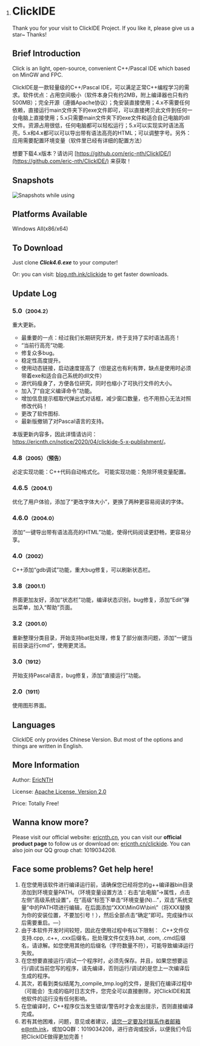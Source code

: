 1. # ClickIDE

   Thank you for your visit to ClickIDE Project. If you like it, please give us a star~ Thanks!

   ## Brief Introduction

   Click is an light, open-source, convenient C++/Pascal IDE which based on MinGW and FPC.

   ClickIDE是一款轻量级的C++/Pascal IDE，可以满足正常C++编程学习的需求。软件优点：占用空间极小（软件本身只有约2MB，附上编译器也只有约500MB）；完全开源（遵循Apache协议）；免安装直接使用；4.x不需要任何依赖，直接运行main文件夹下的exe文件即可，可以直接拷贝此文件到任何一台电脑上直接使用；5.x只需要main文件夹下的exe文件和适合自己电脑的dll文件。资源占用很低，任何电脑都可以轻松运行；5.x可以实现实时语法高亮，5.x和4.x都可以可以导出带有语法高亮的HTML；可以调整字号。另外：应用需要配置环境变量（软件里已经有详细的配置方法）

   想要下载4.x版本？请访问 [https://github.com/eric-nth/ClickIDE/](https://github.com/eric-nth/ClickIDE/) 来获取！

   ## Snapshots

   ![Snapshots while using](https://assets.nth.ink/wp-content/uploads/2020/04/clickide%E4%BD%BF%E7%94%A8%E6%88%AA%E5%9B%BE1-1536x753.png)

   ## Platforms Available

   Windows All(x86/x64)

   ## To Download

   Just clone ***Click4.6.exe*** to your computer!

   Or: you can visit: [blog.nth.ink/clickide](https://blog.nth.ink/clickide) to get faster downloads.

   ## Update Log

   <h3>5.0<small>（2004.2）</small></h3>
   <p>重大更新。</p>
   <p>
   <ul>
   <li>最重要的一点：经过我们长期研究开发，终于支持了实时语法高亮！</li>
   <li>“当前行高亮“功能.</li>
   <li>修复众多bug。</li>
   <li>稳定性高度提升。</li>
   <li>使用动态链接，启动速度提高了（但是这也有利有弊，缺点是使用时必须带着exe和适合自己系统的dll文件）</li>
   <li>源代码瘦身了，方便各位研究，同时也缩小了可执行文件的大小。</li>
   <li>加入了“自定义编译命令”功能。</li>
   <li>增加信息提示框取代弹出式对话框，减少窗口数量，也不用担心无法对照修改代码！</li>
   <li>更改了软件图标.</li>
   <li>最新版撤销了对Pascal语言的支持。</li>
   </ul>
   </p>
   <p>本版更新内容多，因此详情请访问：<a href="https://ericnth.cn/notice/2020/04/clickide-5-x-publishment/" target="_blank">https://ericnth.cn/notice/2020/04/clickide-5-x-publishment/</a>。</p>
   </p>
   </h3>
   <h3>4.8<small>（2005）（预告）</small></h3>
   <p>必定实现功能：C++代码自动格式化。 可能实现功能：免除环境变量配置。</p>
   <h3>4.6.5<small>（2004.1）</small></h3>
   <p>优化了用户体验，添加了“更改字体大小”，更换了两种更容易阅读的字体。</p>
   <h3>4.6.0<small>（2004.0）</small></h3>
   <p>添加“一键导出带有语法高亮的HTML”功能，使得代码阅读更舒畅，更容易分享。</p>
   <h3>4.0<small>（2002）</small></h3>
   <p>C++添加“gdb调试”功能，重大bug修复，可以刷新状态栏。</p>
   <h3>3.8<small>（2001.1）</small></h3>
   <p>界面更加友好，添加“状态栏”功能，编译状态识别，bug修复，添加“Edit”弹出菜单，加入“帮助”页面。</p>
   <h3>3.2<small>（2001.0）</small></h3>
   <p>重新整理分类目录，开始支持bat批处理，修复了部分崩溃问题，添加“一键当前目录运行cmd”，使用更灵活。</p>
   <h3>3.0<small>（1912）</small></h3>
   <p>开始支持Pascal语言，bug修复，添加“直接运行”功能。</p>
   <h3>2.0<small>（1911）</small></h3>
   <p>使用图形界面。</p>

   ## Languages

   ClickIDE only provides Chinese Version. But most of the options and things are written in English.

   ## More Information

   Author: [EricNTH](https://ericnth.cn/)

   License: [Apache License, Version 2.0](http://apache.org/licenses/LICENSE-2.0)

   Price: Totally Free!

   ## Wanna know more?

   Please visit our official website: [ericnth.cn](https://ericnth.cn/), you can visit our **official product page** to follow us or download  on: [ericnth.cn/clickide](https://ericnth.cn/clickide). You can also join our QQ group chat: 1019034208.

   ## Face some problems? Get help here!

   1. 在您使用该软件进行编译运行前，请确保您已经将您的g++编译器bin目录添加到环境变量PATH。（环境变量设置方法：右击“此电脑”->属性，点击左侧“高级系统设置”，在“高级”标签下单击“环境变量(N)...”，双击“系统变量”中的PATH项进行编辑，在后面添加“XXX\\MinGW\\bin\\”（将XXX替换为你的安装位置，不要加引号！），然后全部点击“确定”即可。完成操作以后需要重启。—）
   2. 由于本软件开发时间较短，因此在使用过程中有以下限制： .C++文件仅支持.cpp, .c++, .cxx后缀名，批处理文件仅支持.bat, .com, .cmd后缀名，请谅解。如您使用其他的后缀名（字符数量不符），可能导致编译运行失败。
   3. 在您想要直接运行/调试一个程序时，必须先保存。并且，如果您想要运行/调试当前您写的程序，请先编译，否则运行/调试的是您上一次编译后生成的程序。
   4. 其次，若看到类似结尾为_compile_tmp.log的文件，是我们在编译过程中（可能会）生成的临时日志文件，您完全可以直接删除，对ClickIDE和其他软件的运行没有任何影响。
   5. 在您编译时，C++程序仅当发生错误/警告时才会发出提示，否则直接编译完成。
   6. 若有其他困难，问题，意见或者建议，请您一定要及时联系作者邮箱e@nth.ink，或加QQ群：1019034208，进行咨询或投诉，以便我们今后把ClickIDE做得更加完善！
